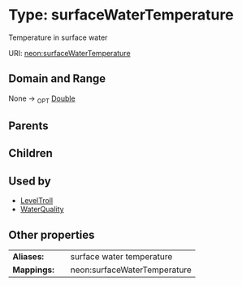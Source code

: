 
# Type: surfaceWaterTemperature


Temperature in surface water

URI: [neon:surfaceWaterTemperature](https://data.neonscience.org/surfaceWaterTemperature)


## Domain and Range

None ->  <sub>OPT</sub> [Double](types/Double.md)

## Parents


## Children


## Used by

 * [LevelTroll](LevelTroll.md)
 * [WaterQuality](WaterQuality.md)

## Other properties

|  |  |  |
| --- | --- | --- |
| **Aliases:** | | surface water temperature |
| **Mappings:** | | neon:surfaceWaterTemperature |

